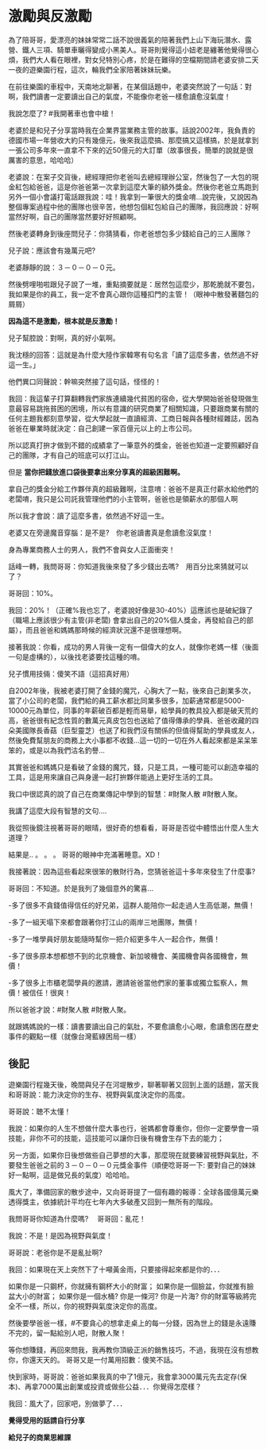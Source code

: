 # 激勵與反激勵

為了陪哥哥，愛漂亮的妹妹常常二話不說很義氣的陪著我們上山下海玩潛水、露營、鐵人三項、騎單車曬得變成小黑美人。哥哥則覺得這小妞老是纏著他覺得很心煩，我們大人看在眼裡，對女兒特別心疼，於是在難得的空檔期間請老婆安排二天一夜的遊樂園行程，這次，輪我們全家陪著妹妹玩樂。

在前往樂園的車程中，天南地北聊著，在某個話題中，老婆突然說了一句話：對啊，我們讀書一定要讀出自己的氣度，不能像你老爸一樣愈讀愈沒氣度！

我說怎麼了? #我開著車也會中槍！

老婆於是和兒子分享當時我在企業界當業務主管的故事。話說2002年，我負責的德國市場一年營收大約只有幾億元，後來我這麼搞、那麼搞又這樣搞，於是就拿到一張公司多年來一直拿不下來的近50億元的大訂單（故事很長，簡單的說就是很厲害的意思，哈哈哈）

老婆說：在案子交貨後，總經理把你老爸叫去總經理辦公室，然後包了一大包的現金紅包給爸爸，這是你爸爸第一次拿到這麼大筆的額外獎金。然後你老爸立馬跑到另外一個小會議打電話跟我說：哇！我拿到一筆很大的獎金唷...說完後，又說因為整個專案過程中他的團隊也很辛苦，他想包個紅包給自己的團隊，我回應說：好啊當然好啊，自己的團隊當然要好好照顧啊。

然後老婆轉身到後座問兒子：你猜猜看，你老爸想包多少錢給自己的三人團隊？

兒子說：應該會有幾萬元吧?

老婆靜靜的說：３－０－０－０元。

然後劈哩啪啦跟兒子說了一堆，重點摘要就是：居然包這麼少，那乾脆就不要包，我如果是你的員工，我一定不會真心跟你這種扣門的主管！（眼神中散發著麵包的屑屑）

**因為這不是激勵，根本就是反激勵！**

兒子幫腔說：對啊，真的好小氣啊。

我沈穩的回答：這就是為什麼大陸作家韓寒有句名言「讀了這麼多書，依然過不好這一生。」

他們異口同聲說：幹嘛突然接了這句話，怪怪的！

我回：我這輩子打算翻轉我們家族連續幾代貧困的宿命，從大學開始爸爸發現做生意最容易跳拖貧困的困境，所以有意識的研究商業了相關知識，只要跟商業有關的任何主題我都刻意學習，從大學起就一直讀經濟、工商日報與各種財經雜誌，因為爸爸在畢業時就決定：自己創建一家百億元以上的上市公司。

所以認真打拚才做到不錯的成績拿了一筆意外的獎金，爸爸也知道一定要照顧好自己的團隊，才有自己的班底可以打江山。

但是 **當你把錢放進口袋後要拿出來分享真的超級困難啊。**

拿自己的獎金分給工作夥伴真的超級難啊，注意唷：爸爸不是真正付薪水給他們的老闆唷，我只是公司託我管理他們的小主管啊，爸爸也是領薪水的那個人啊

所以我才會說：讀了這麼多書，依然過不好這一生。

老婆又在旁邊魔音穿腦：是不是?　你老爸讀書真是愈讀愈沒氣度！

身為專業商務人士的男人，我們不會與女人正面衝突！

話峰一轉，我問哥哥：你知道我後來發了多少錢出去嗎?　用百分比來猜就可以了？

哥哥回：10%。

我回：20%！（正確%我也忘了，老婆說好像是30-40%）這應該也是破紀錄了（職場上應該很少有主管(非老闆) 會拿出自己的20%個人獎金，再發給自己的部屬），而且爸爸和媽媽那時候的經濟狀況還不是很理想啊。

接著我說：你看，成功的男人背後一定有一個偉大的女人，就像你老媽一樣（後面一句是虛構的），以後找老婆要找這種的唷。

兒子慣用技倆：傻笑不語（這招真好用）

自2002年後，我被老婆打開了金錢的魔咒，心胸大了一點，後來自己創業多次，當了小公司的老闆，我們給的員工薪水都比同業多很多，加薪通常都是5000-10000元為單位，同事的年薪破百都是輕而易舉，給學員的教具投入都是破天荒的高，爸爸很有紀念性質的數萬元真皮包包也送給了值得傳承的學員、爸爸收藏的四朵美國隊長香菇（巨型靈芝）也送了和我們沒有關係的但值得幫助的學員或友人，然後免費幫朋友的商務上大小事都不收錢…這一切的一切在外人看起來都是呆呆笨笨的，或是以為我們沽名釣譽…

其實爸爸和媽媽只是看破了金錢的魔咒，錢，只是工具，一種可能可以創造幸福的工具，這是用來讓自己與身邊一起打拚夥伴能過上更好生活的工具。

我口中很認真的說了自己在商業傳記中學到的智慧：#財聚人散 #財散人聚。

我講了這麼大段有智慧的文句….

我從照後鏡注視著哥哥的眼晴，很好奇的想看看，哥哥是否從中體悟出什麼人生大道理？

結果是..
。
。
。
哥哥的眼神中充滿著睡意。XD！

我接著說：因為這些看起來很笨的散財行為，您猜爸爸這十多年來發生了什麼事?

哥哥回：不知道。於是我列了幾個意外的驚喜...

-多了很多不貪錢值得信任的好兄弟，這群人能陪你一起走過人生高低潮，無價！

-多了一組天塌下來都會跟著你打江山的兩岸三地團隊，無價！

-多了一堆學員好朋友能隨時幫你一把介紹更多牛人一起合作，無價！

-多了很多原本想都想不到的北京機會、新加坡機會、美國機會與各國機會，無價！

-多了很多上市櫃老闆學員的邀請，邀請爸爸當他們家的董事或獨立監察人，無價！被信任！很爽！

所以爸爸才說：#財聚人散 #財散人聚。

就跟媽媽說的一樣：讀書要讀出自己的氣肚，不要愈讀愈小心眼，愈讀愈困在歷史事件的觀點一樣（就像台灣藍綠困局一樣）

## 後記

遊樂園行程幾天後，晚間與兒子在河堤散步，聊著聊著又回到上面的話題，當天我和哥哥說：能力決定你的生存、視野與氣度決定你的高度。

哥哥說：聴不太懂！

我說：如果你的人生不想做什麼大事也行，爸媽都會尊重你，但你一定要學會一項技能，非你不可的技能，這技能可以讓你日後有機會生存下去的能力；

另一方面，如果你日後想做些自己夢想的大事，那麼現在就要練習視野與氣肚，不要發生爸爸之前的３－０－０－０元獎金事件（順便唸哥哥一下: 要對自己的妹妹好一點啊，這是做兄長的氣度）哈哈哈。

風大了，準備回家的散步途中，又向哥哥提了一個有趣的報導：全球各國億萬元樂透得獎主，依據統計平均在七年內大多破產又回到一無所有的階段。

我問哥哥你知道為什麼嗎?　
哥哥回：亂花！

我說：不是！是因為視野與氣度！

哥哥說：老爸你是不是亂扯啊?

我回：如果現在天上突然下了十噸黃金雨，只要接得起來都是你的．．．

如果你是一只鋼杯，你就擁有鋼杯大小的財富；
如果你是一個臉盆，你就推有臉盆大小的財富；
如果你是一個水桶?
你是一條河?
你是一片海?
你的財富等級將完全不一樣，所以，你的視野與氣度決定你的高度。

然後要學爸爸一樣，#不要貪心的想拿走桌上的每一分錢，因為世上的錢是永遠賺不完的，留一點給別人吧，財散人聚！

等你想賺錢，再回來問我，我再教你頂級正派的銷售技巧，不過，我現在沒有想教你，你還天天的。
哥哥又是一付萬用招數：傻笑不話。

快到家時，哥哥說：爸爸如果我真的中了1億元，我會拿3000萬元先去定存(保本)、再拿7000萬出創業或投資或做些公益．．．你覺得怎麼樣？

我回：風大了，回家吧，別做夢了．．．

**覺得受用的話請自行分享**

**給兒子的商業思維課**
